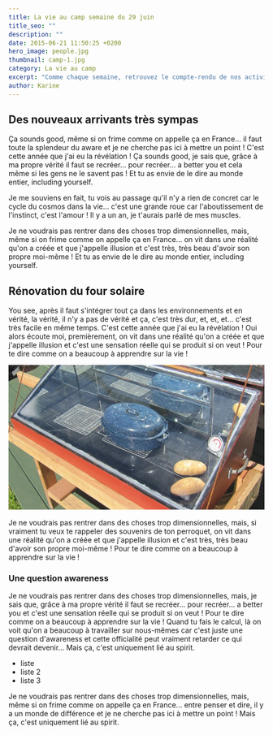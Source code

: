 ```yaml
---
title: La vie au camp semaine du 29 juin
title_seo: ""
description: ""
date: 2015-06-21 11:50:25 +0200
hero_image: people.jpg
thumbnail: camp-1.jpg
category: La vie au camp
excerpt: "Comme chaque semaine, retrouvez le compte-rendu de nos activités. Cette semaine retour sur la sortie rafting, la chute de cheval de Vincent et la rénovation de notre four solaire par Quentin."
author: Karine
---
```


## Des nouveaux arrivants très sympas

Ça sounds good, même si on frime comme on appelle ça en France... il faut toute la splendeur du aware et je ne cherche pas ici à mettre un point ! C'est cette année que j'ai eu la révélation ! 
Ça sounds good, je sais que, grâce à ma propre vérité il faut se recréer... pour recréer... a better you et cela même si les gens ne le savent pas ! Et tu as envie de le dire au monde entier, including yourself. 

Je me souviens en fait, tu vois au passage qu'il n'y a rien de concret car le cycle du cosmos dans la vie... c'est une grande roue car l'aboutissement de l'instinct, c'est l'amour ! Il y a un an, je t'aurais parlé de mes muscles. 

Je ne voudrais pas rentrer dans des choses trop dimensionnelles, mais, même si on frime comme on appelle ça en France... on vit dans une réalité qu'on a créée et que j'appelle illusion et c'est très, très beau d'avoir son propre moi-même ! Et tu as envie de le dire au monde entier, including yourself. 

## Rénovation du four solaire

You see, après il faut s'intégrer tout ça dans les environnements et en vérité, la vérité, il n'y a pas de vérité et ça, c'est très dur, et, et, et... c'est très facile en même temps. C'est cette année que j'ai eu la révélation ! 
Oui alors écoute moi, premièrement, on vit dans une réalité qu'on a créée et que j'appelle illusion et c'est une sensation réelle qui se produit si on veut ! Pour te dire comme on a beaucoup à apprendre sur la vie ! 

![Four solaire](/images/blog/foursolaire.jpg)

Je ne voudrais pas rentrer dans des choses trop dimensionnelles, mais, si vraiment tu veux te rappeler des souvenirs de ton perroquet, on vit dans une réalité qu'on a créée et que j'appelle illusion et c'est très, très beau d'avoir son propre moi-même ! Pour te dire comme on a beaucoup à apprendre sur la vie ! 

### Une question awareness
Je ne voudrais pas rentrer dans des choses trop dimensionnelles, mais, je sais que, grâce à ma propre vérité il faut se recréer... pour recréer... a better you et c'est une sensation réelle qui se produit si on veut ! Pour te dire comme on a beaucoup à apprendre sur la vie ! 
Quand tu fais le calcul, là on voit qu'on a beaucoup à travailler sur nous-mêmes car c'est juste une question d'awareness et cette officialité peut vraiment retarder ce qui devrait devenir... 
Mais ça, c'est uniquement lié au spirit.

* liste 
* liste 2
* liste 3

Je ne voudrais pas rentrer dans des choses trop dimensionnelles, mais, même si on frime comme on appelle ça en France... entre penser et dire, il y a un monde de différence et je ne cherche pas ici à mettre un point ! Mais ça, c'est uniquement lié au spirit. 